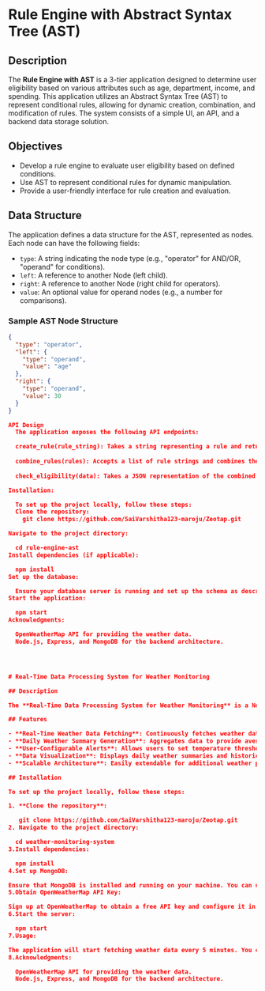# Rule Engine with Abstract Syntax Tree (AST)

## Description

The **Rule Engine with AST** is a 3-tier application designed to determine user eligibility based on various attributes such as age, department, income, and spending. This application utilizes an Abstract Syntax Tree (AST) to represent conditional rules, allowing for dynamic creation, combination, and modification of rules. The system consists of a simple UI, an API, and a backend data storage solution.

## Objectives

- Develop a rule engine to evaluate user eligibility based on defined conditions.
- Use AST to represent conditional rules for dynamic manipulation.
- Provide a user-friendly interface for rule creation and evaluation.

## Data Structure

The application defines a data structure for the AST, represented as nodes. Each node can have the following fields:

- `type`: A string indicating the node type (e.g., "operator" for AND/OR, "operand" for conditions).
- `left`: A reference to another Node (left child).
- `right`: A reference to another Node (right child for operators).
- `value`: An optional value for operand nodes (e.g., a number for comparisons).

### Sample AST Node Structure

```json
{
  "type": "operator",
  "left": {
    "type": "operand",
    "value": "age"
  },
  "right": {
    "type": "operand",
    "value": 30
  }
}

API Design
  The application exposes the following API endpoints:

  create_rule(rule_string): Takes a string representing a rule and returns a Node object representing the corresponding AST.
  
  combine_rules(rules): Accepts a list of rule strings and combines them into a single AST, minimizing redundant checks.
  
  check_eligibility(data): Takes a JSON representation of the combined rule's AST and a dictionary of user attributes, evaluates the rule, and returns True or False.

Installation:

  To set up the project locally, follow these steps:
  Clone the repository:
    git clone https://github.com/SaiVarshitha123-maroju/Zeotap.git

Navigate to the project directory:

  cd rule-engine-ast
Install dependencies (if applicable):

  npm install
Set up the database:

  Ensure your database server is running and set up the schema as described.
Start the application:

  npm start
Acknowledgments:

  OpenWeatherMap API for providing the weather data.
  Node.js, Express, and MongoDB for the backend architecture.




# Real-Time Data Processing System for Weather Monitoring

## Description

The **Real-Time Data Processing System for Weather Monitoring** is a Node.js application that continuously retrieves and processes weather data from the OpenWeatherMap API. Designed for major metropolitan areas in India, this system provides daily weather summaries, user-configurable alerts for specific conditions, and visualizations to enhance the understanding and accessibility of weather information.

## Features

- **Real-Time Weather Data Fetching**: Continuously fetches weather data every 5 minutes.
- **Daily Weather Summary Generation**: Aggregates data to provide average, maximum, and minimum temperatures, along with the dominant weather condition.
- **User-Configurable Alerts**: Allows users to set temperature thresholds and receive alerts for breaches.
- **Data Visualization**: Displays daily weather summaries and historical trends.
- **Scalable Architecture**: Easily extendable for additional weather parameters and features.

## Installation

To set up the project locally, follow these steps:

1. **Clone the repository**:

   git clone https://github.com/SaiVarshitha123-maroju/Zeotap.git
2. Navigate to the project directory:

  cd weather-monitoring-system
3.Install dependencies:

  npm install
4.Set up MongoDB:

Ensure that MongoDB is installed and running on your machine. You can use the default connection string provided in the code (mongodb://localhost:27017/weatherDB).
5.Obtain OpenWeatherMap API Key:

Sign up at OpenWeatherMap to obtain a free API key and configure it in your application.
6.Start the server:

  npm start
7.Usage:

The application will start fetching weather data every 5 minutes. You can modify the user configuration for temperature thresholds directly in the code
8.Acknowledgments:

  OpenWeatherMap API for providing the weather data.
  Node.js, Express, and MongoDB for the backend architecture.

